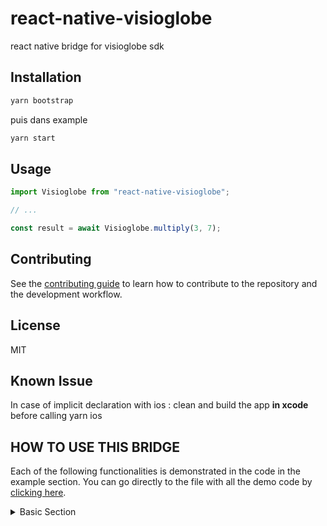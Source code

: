 # react-native-visioglobe

react native bridge for visioglobe sdk

## Installation


```sh
yarn bootstrap 
```

puis dans example 
```sh
yarn start
```

## Usage

```js
import Visioglobe from "react-native-visioglobe";

// ...

const result = await Visioglobe.multiply(3, 7);
```

## Contributing

See the [contributing guide](CONTRIBUTING.md) to learn how to contribute to the repository and the development workflow.

## License

MIT

## Known Issue 

In case of implicit declaration with ios : 
clean and build the app <strong>in xcode</strong> before calling yarn ios 

## HOW TO USE THIS BRIDGE

Each of the following functionalities is demonstrated in the code in the example section. You can
go directly to the file with all the demo code by [clicking here](https://github.com/visioglobe-sas/VisioglobeReactNative/blob/main/example/src/App.tsx).

<details>
    <summary> Basic Section </summary>
    This part show you how to load/unload a map.
        <details>
            <summary> Display Props </summary>
            This shows you the minimal props you need to have within the <VisioMapView>. If you have trouble getting any of them, please ask us in our [help platform](https://my.visioglobe.com/). 
            More specifically you have :
            
                - Map Hash: A string to retrieve your map from our server. Using it will allows the map to be updated every time you are using your map is updated from our editor.
                - Map Secret Code : Your secret code to load the map. 
                - Map Path : If you want to use a local bundle, please indicate his path here. Note that using a local bundle means, updating it manually when the map is modified.
        </details>
        
        <details>
            <summary> Unload Map View </summary>
            If you want to hide the map, you can using unload map view. You do not need to provide any argument.
</details> 
